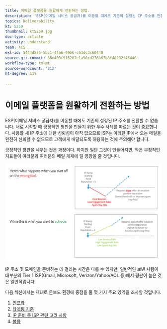```yaml
---
title: 이메일 플랫폼을 원활하게 전환하는 방법.
description: 'ESP(이메일 서비스 공급자)를 이동할 때에도 기존의 설정된 IP 주소를 전환할 수 없습니다. 새로 시작할 때 긍정적인 평판을 만들기 위한 우수 사례를 따르는 것이 중요합니다. '
topics: Deliverability
kt: 5259
thumbnail: kt5259.jpg
doc-type: article
activity: understand
team: ACS
exl-id: 5444d576-5bc1-4fa6-9956-c63dc3c60440
source-git-commit: 68c403f915287e1a50cd276b67b3f48202f45446
workflow-type: tm+mt
source-wordcount: '212'
ht-degree: 11%

---
```


# 이메일 플랫폼을 원활하게 전환하는 방법

ESP(이메일 서비스 공급자)를 이동할 때에도 기존의 설정된 IP 주소를 전환할 수 없습니다. 새로 시작할 때 긍정적인 평판을 만들기 위한 우수 사례를 따르는 것이 중요합니다. 사용할 새 IP 주소에 대한 신뢰성이 아직 없으므로 ISP는 이러한 IP에서 오는 메일을 완전히 신뢰할 수 없으므로 고객에게 배달되도록 허용하는 것에 주의해야 합니다.

긍정적인 평판을 세우는 것은 과정이다. 하지만 일단 그것이 만들어지면, 작은 부정적인 지표들이 여러분과 여러분의 메일 게재에 덜 영향을 줄 것입니다.

![전환 프로세스](../assets/transition-process.png)

IP 주소 및 도메인을 준비하는 데 걸리는 시간은 다를 수 있지만, 일반적인 보낸 사람이 대부분의 Tier 1 ISP(Gmail, Microsoft, Verizon/Yahoo/AOL 등)에서 평판이 높은 것은 일반적입니다.

다음 섹션에서는 제대로 온보드 환경에 중점을 둘 몇 가지 주요 영역을 조사할 것입니다.

1. [인프라](/help/transition-process/infrastructure.md)
2. [타겟팅 기준](/help/transition-process/targeting-criteria.md)
3. [IP 준비 중 ISP 관련 고려 사항](/help/transition-process/isp-specific-considerations-during-ip-warming.md)
4. [볼륨](/help/transition-process/volume.md)
